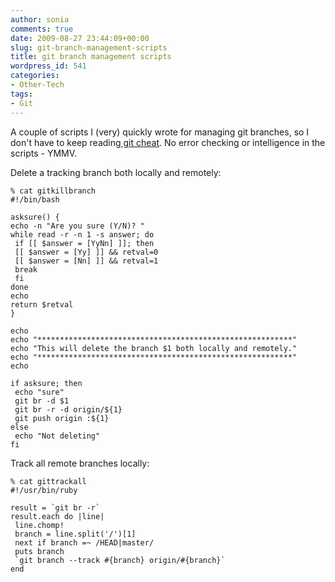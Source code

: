 ```yaml
---
author: sonia
comments: true
date: 2009-08-27 23:44:09+00:00
slug: git-branch-management-scripts
title: git branch management scripts
wordpress_id: 541
categories:
- Other-Tech
tags:
- Git
---
```


A couple of scripts I (very) quickly wrote for managing git branches, so I don't have to keep reading[ git cheat](http://cheat.errtheblog.com/s/git). No error checking or intelligence in the scripts - YMMV.

Delete a tracking branch both locally and remotely:

    
    % cat gitkillbranch
    #!/bin/bash
    
    asksure() {
    echo -n "Are you sure (Y/N)? "
    while read -r -n 1 -s answer; do
     if [[ $answer = [YyNn] ]]; then
     [[ $answer = [Yy] ]] && retval=0
     [[ $answer = [Nn] ]] && retval=1
     break
     fi
    done
    echo
    return $retval
    }
    
    echo
    echo "*********************************************************"
    echo "This will delete the branch $1 both locally and remotely."
    echo "*********************************************************"
    echo
    
    if asksure; then
     echo "sure"
     git br -d $1
     git br -r -d origin/${1}
     git push origin :${1}
    else
     echo "Not deleting"
    fi


Track all remote branches locally:

    
    % cat gittrackall
    #!/usr/bin/ruby
    
    result = `git br -r`
    result.each do |line|
     line.chomp!
     branch = line.split('/')[1]
     next if branch =~ /HEAD|master/
     puts branch
     `git branch --track #{branch} origin/#{branch}`
    end
